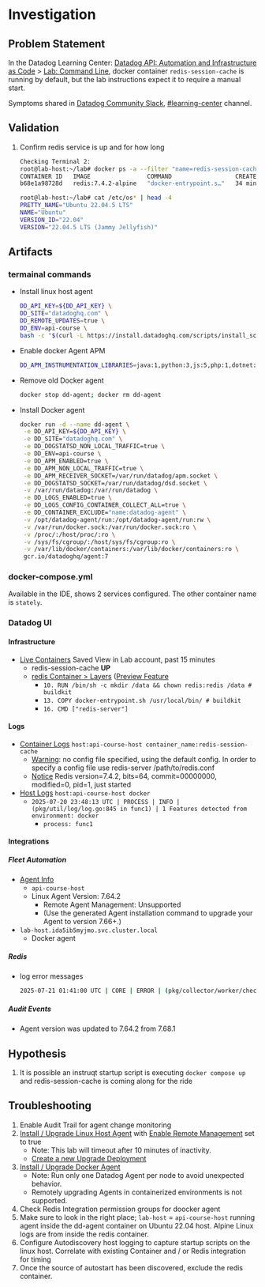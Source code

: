 # Investigation

## Problem Statement

In the Datadog Learning Center: [Datadog API: Automation and Infrastructure as Code](https://learn.datadoghq.com/courses/dd-api-automation-iac) > [Lab: Command Line](https://learn.datadoghq.com/courses/take/dd-api-automation-iac/texts/35844608-lab-command-line),
docker container `redis-session-cache` is running by default, but the lab instructions expect it to require a manual start.

Symptoms shared in [Datadog Community Slack](https://chat.datadoghq.com/), [#learning-center](https://datadoghq.slack.com/archives/CAN0MS5K6/p1752946866940809) channel.

## Validation

1. Confirm redis service is up and for how long
   ```bash
   Checking Terminal 2:
   root@lab-host:~/lab# docker ps -a --filter "name=redis-session-cache"
   CONTAINER ID   IMAGE                COMMAND                  CREATED          STATUS          PORTS      NAMES
   b68e1a98728d   redis:7.4.2-alpine   "docker-entrypoint.s…"   34 minutes ago   Up 34 minutes   6379/tcp   redis-session-cache

   root@lab-host:~/lab# cat /etc/os* | head -4
   PRETTY_NAME="Ubuntu 22.04.5 LTS"
   NAME="Ubuntu"
   VERSION_ID="22.04"
   VERSION="22.04.5 LTS (Jammy Jellyfish)"
   ```

## Artifacts

### termainal commands

- Install linux host agent
  ```bash
  DD_API_KEY=${DD_API_KEY} \
  DD_SITE="datadoghq.com" \
  DD_REMOTE_UPDATES=true \
  DD_ENV=api-course \
  bash -c "$(curl -L https://install.datadoghq.com/scripts/install_script_agent7.sh)"
  ```
- Enable docker Agent APM
  ```bash
  DD_APM_INSTRUMENTATION_LIBRARIES=java:1,python:3,js:5,php:1,dotnet:3 DD_APM_INSTRUMENTATION_ENABLED=docker DD_NO_AGENT_INSTALL=true bash -c "$(curl -L https://install.datadoghq.com/scripts/install_script_agent7.sh)"
  ```
- Remove old Docker agent
  ```bash
  docker stop dd-agent; docker rm dd-agent
  ```
- Install Docker agent
  ```bash
  docker run -d --name dd-agent \
   -e DD_API_KEY=${DD_API_KEY} \
   -e DD_SITE="datadoghq.com" \
   -e DD_DOGSTATSD_NON_LOCAL_TRAFFIC=true \
   -e DD_ENV=api-course \
   -e DD_APM_ENABLED=true \
   -e DD_APM_NON_LOCAL_TRAFFIC=true \
   -e DD_APM_RECEIVER_SOCKET=/var/run/datadog/apm.socket \
   -e DD_DOGSTATSD_SOCKET=/var/run/datadog/dsd.socket \
   -v /var/run/datadog:/var/run/datadog \
   -e DD_LOGS_ENABLED=true \
   -e DD_LOGS_CONFIG_CONTAINER_COLLECT_ALL=true \
   -e DD_CONTAINER_EXCLUDE="name:datadog-agent" \
   -v /opt/datadog-agent/run:/opt/datadog-agent/run:rw \
   -v /var/run/docker.sock:/var/run/docker.sock:ro \
   -v /proc/:/host/proc/:ro \
   -v /sys/fs/cgroup/:/host/sys/fs/cgroup:ro \
   -v /var/lib/docker/containers:/var/lib/docker/containers:ro \
   gcr.io/datadoghq/agent:7
  ```
  
### docker-compose.yml 

Available in the IDE, shows 2 services configured. The other container name is `stately`.

### Datadog UI

#### Infrastructure

- [Live Containers](https://app.datadoghq.com/containers?saved-view-id=3663776) Saved View in Lab account, past 15 minutes
  - redis-session-cache **UP**
  - [redis Container > Layers](https://app.datadoghq.com/container-images?query=&inspect=redis%40sha256%3A02419de7eddf55aa5bcf49efb74e88fa8d931b4d77c07eff8a6b2144472b6952&multiArchFilter=amd64%2Flinux&panelTab=layers) ([Preview Feature](https://www.datadoghq.com/blog/missing-container-metadata/)
    - `10. RUN /bin/sh -c mkdir /data && chown redis:redis /data # buildkit`
    - `13. COPY docker-entrypoint.sh /usr/local/bin/ # buildkit`
    - `16. CMD ["redis-server"]`

#### Logs

- [Container Logs](https://app.datadoghq.com/logs?saved-view-id=3663810) `host:api-course-host container_name:redis-session-cache`
  - [Warning](https://app.datadoghq.com/logs?query=host%3Aapi-course-host%20container_name%3Aredis-session-cache&agg_m=count&agg_m_source=base&agg_q=source&agg_q_source=base&agg_t=count&cols=host%2Cservice&event=AwAAAZgqPOjG-83npQAAABhBWmdxUFJkZUFBQ0ZnWlJvRTJnRThRRXIAAAAkZjE5ODJhNDItNjgxNy00MWRjLTgyMTMtNTQzMzVhMTY2YTFkAAAB8A&fromUser=true&messageDisplay=inline&refresh_mode=sliding&saved-view-id=3663810&storage=hot&stream_sort=time%2Cdesc&top_n=10&top_o=top&viz=stream&x_missing=true&from_ts=1753054721244&to_ts=1753055621244&live=true): no config file specified, using the default config. In order to specify a config file use redis-server /path/to/redis.conf
  - [Notice](https://app.datadoghq.com/logs?query=container_id%3Aae53c4066f561cb95ad1f2d2ba7f5cc5bef305a8d288fed139023ea1c672260e&agg_m=count&agg_m_source=base&agg_t=count&cols=host%2Cservice&event=AwAAAZgqPOjG-83npAAAABhBWmdxUFJkZUFBQ0ZnWlJvRTJnRThRRXEAAAAkZjE5ODJhNDItNjgxNy00MWRjLTgyMTMtNTQzMzVhMTY2YTFkAAAB7Q&fromUser=true&messageDisplay=inline&refresh_mode=sliding&storage=hot&stream_sort=desc&viz=stream&from_ts=1753054582953&to_ts=1753055482953&live=true) Redis version=7.4.2, bits=64, commit=00000000, modified=0, pid=1, just started
- [Host Logs](https://app.datadoghq.com/logs?saved-view-id=3663814)  `host:api-course-host docker`
  - `2025-07-20 23:48:13 UTC | PROCESS | INFO | (pkg/util/log/log.go:845 in func1) | 1 Features detected from environment: docker`
    - `process: func1`

#### Integrations

##### Fleet Automation

- [Agent Info](https://app.datadoghq.com/fleet?query=api-course-host&sp=%5B%7B%22p%22%3A%7B%22agentKey%22%3A%22f4217785fd2dbfcd067dab235f1e3713%22%2C%22tab%22%3A%22info%22%7D%2C%22i%22%3A%22fleet_agent-details%22%7D%5D)
  - `api-course-host`
  - Linux Agent Version: 7.64.2
    - Remote Agent Management: Unsupported
    - (Use the generated Agent installation command to upgrade your Agent to version 7.66+.)
 - `lab-host.ida5ib5myjmo.svc.cluster.local`
   - Docker agent
    
##### Redis

- log error messages
  ```bash
  2025-07-21 01:41:00 UTC | CORE | ERROR | (pkg/collector/worker/check_logger.go:71 in Error) | check:redisdb | Error running check: [{"message":"Timeout connecting to server","traceback":"Traceback (most recent call last): 
  ```


##### Audit Events

- Agent version was updated to 7.64.2 from 7.68.1

## Hypothesis

1. It is possible an instruqt startup script is executing `docker compose up` and redis-session-cache is coming along for the ride

## Troubleshooting

1. Enable Audit Trail for agent change monitoring
2. [Install / Upgrade Linux Host Agent](https://app.datadoghq.com/fleet/install-agent/latest?platform=linux) with [Enable Remote Management](https://docs.datadoghq.com/agent/fleet_automation/remote_management/#setup) set to true
   - Note: This lab will timeout after 10 minutes of inactivity.
   - [Create a new Upgrade Deployment](https://app.datadoghq.com/fleet/create-upgrade-deployment?from=%2Ffleet%2Fagent-upgrades)
3. [Install / Upgrade Docker Agent](https://docs.datadoghq.com/containers/docker/?tab=standard)
   - Note: Run only one Datadog Agent per node to avoid unexpected behavior.
   - Remotely upgrading Agents in containerized environments is not supported.
4. Check Redis Integration permission groups for doocker agent
5. Make sure to look in the right place; `lab-host` = `api-course-host` running agent inside the dd-agent container on Ubuntu 22.04 host. Alpine Linux logs are from inside the redis container.
6. Configure Autodiscovery host logging to capture startup scripts on the linux host. Correlate with existing Container and / or Redis integration for timing
7. Once the source of autostart has been discovered, exclude the redis container.
